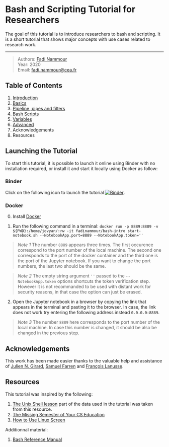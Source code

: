 # Bash and Scripting Tutorial for Researchers

The goal of this tutorial is to introduce researchers to bash and scripting. It is a short tutorial that shows major concepts with use cases related to research work.

---
> Authors: <font color='#f78c40'>[Fadi Nammour](http://www.cosmostat.org/people/fadi-nammour)</font>  
> Year: 2020  
> Email: [fadi.nammour@cea.fr](mailto:fadi.nammour@cea.fr)

## Table of Contents

1. [Introduction](./basics.ipynb#indtroduction)
2. [Basics](./basics.ipynb#basics)
3. [Pipeline, pipes and filters](./pipeline.ipynb)
4. [Bash Scripts](./scripting.ipynb)
5. [Variables](./variables.ipynb)
6. [Advanced](./advanced.ipynb)
7. Acknowledgements
8. Resources

## Launching the Tutorial
To start this tutorial, it is possible to launch it online using Binder with no installation required, or install it and start it locally using Docker as follow:

### Binder
Click on the following icon to launch the tutorial [![Binder](https://mybinder.org/badge_logo.svg)](https://mybinder.org/v2/gh/fadinammour/bash_intro/master?filepath=intro.ipynb).

### Docker
0. Install [Docker](https://www.docker.com/products/docker-desktop) 


1. Run the following command in a terminal:
`docker run -p 8889:8889 -v ${PWD}:/home/jovyan/:rw -it fadinammour/bash-intro start-notebook.sh --NotebookApp.port=8889 --NotebookApp.token=''`

> *Note 1* The number `8889` appears three times. The first occurence correspond to the port number of the local machine. The second one corresponds to the port of the docker container and the third one is the port of the Jupyter notebook. If you want to change the port numbers, the last two should be the same.

> *Note 2* The empty string argument `''` passed to the `--NotebookApp.token` options shortcuts the token verification step. However it is not recommanded to be used with distant work for security reasons, in that case the option can just be erased.

2. Open the Jupyter notebook in a browser by copying the link that appears in the terminal and pasting it to the browser. In case, the link does not work try entering the following address instead `0.0.0.0:8889`.

> *Note 3* The number `8889` here corresponds to the port number of the local machine. In case this number is changed, it should be also be changed in the previous step.

## Acknowledgements
This work has been made easier thanks to the valuable help and assistance of [Julien N. Girard](https://www.cosmostat.org/people/julien-girard), [Samuel Farren](https://sfarrens.github.io/) and [François Lanusse](http://www.flanusse.net/).

## Resources

This tutorial was inspired by the following:
1. [The Unix Shell lesson](http://swcarpentry.github.io/shell-novice/) part of the data used in the tutorial was taken from this resource.
2. [The Missing Semester of Your CS Education](https://missing.csail.mit.edu/)
3. [How to Use Linux Screen](https://linuxize.com/post/how-to-use-linux-screen/)

Additionnal material:
1. [Bash Reference Manual](https://www.gnu.org/savannah-checkouts/gnu/bash/manual/bash.html)
